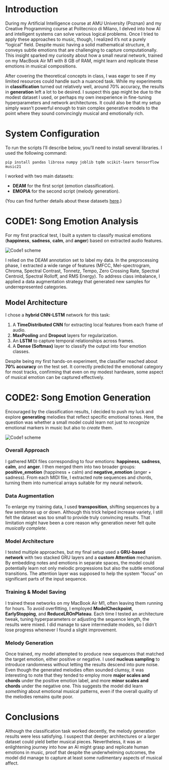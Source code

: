 # Introduction
During my Artificial Intelligence course at AMU University (Poznan) and my Creative Programming course at Politecnico di Milano, I delved into how AI and intelligent systems can solve various logical problems. Once I tried to apply these approaches to music, though, I realized it’s not a purely “logical” field. Despite music having a solid mathematical structure, it conveys subtle emotions that are challenging to capture computationally. This insight sparked my curiosity about how a small neural network, trained on my MacBook Air M1 with 8 GB of RAM, might learn and replicate these emotions in musical compositions. 

After covering the theoretical concepts in class, I was eager to see if my limited resources could handle such a nuanced task. While my experiments in **classification** turned out relatively well, around 70% accuracy, the results in **generation** left a lot to be desired. I suspect this gap might be due to the modest dataset I used, or perhaps my own inexperience in fine-tuning hyperparameters and network architectures. It could also be that my setup simply wasn’t powerful enough to train complex generative models to the point where they sound convincingly musical and emotionally rich.

# System Configuration
To run the scripts I’ll describe below, you’ll need to install several libraries. I used the following command:
```
pip install pandas librosa numpy joblib tqdm scikit-learn tensorflow music21
```
I worked with two main datasets:
* **DEAM** for the first script (emotion classification).
* **EMOPIA** for the second script (melody generation).

(You can find further details about these datasets [here](readme_files/dataset_info.md).)

# CODE1: Song Emotion Analysis
For my first practical test, I built a system to classify musical emotions (**happiness**, **sadness**, **calm**, and **anger**) based on extracted audio features.

![Code1 scheme](readme_files/code1_scheme.png)

I relied on the DEAM annotation set to label my data. In the preprocessing phase, I extracted a wide range of features (MFCC, Mel-spectrogram, Chroma, Spectral Contrast, Tonnetz, Tempo, Zero Crossing Rate, Spectral Centroid, Spectral Rolloff, and RMS Energy). To address class imbalance, I applied a data augmentation strategy that generated new samples for underrepresented categories.

## Model Architecture
I chose a **hybrid CNN-LSTM** network for this task:

1. A **TimeDistributed CNN** for extracting local features from each frame of audio.  
2. **MaxPooling** and **Dropout** layers for regularization.  
3. An **LSTM** to capture temporal relationships across frames.  
4. A **Dense (Softmax)** layer to classify the output into four emotion classes.

Despite being my first hands-on experiment, the classifier reached about **70% accuracy** on the test set. It correctly predicted the emotional category for most tracks, confirming that even on my modest hardware, some aspect of musical emotion can be captured effectively.

# CODE2: Song Emotion Generation
Encouraged by the classification results, I decided to push my luck and explore **generating** melodies that reflect specific emotional tones. Here, the question was whether a small model could learn not just to *recognize* emotional markers in music but also to *create* them.

![Code1 scheme](readme_files/code2_scheme.png)

### Overall Approach
I gathered MIDI files corresponding to four emotions: **happiness**, **sadness**, **calm**, and **anger**. I then merged them into two broader groups: **positive_emotion** (happiness + calm) and **negative_emotion** (anger + sadness). From each MIDI file, I extracted note sequences and chords, turning them into numerical arrays suitable for my neural network.

### Data Augmentation
To enlarge my training data, I used **transposition**, shifting sequences by a few semitones up or down. Although this trick helped increase variety, I still felt the dataset was too small to provide truly convincing results. That limitation might have been a core reason why generation never felt quite *musically complete*.

### Model Architecture
I tested multiple approaches, but my final setup used a **GRU-based network** with two stacked GRU layers and a **custom Attention** mechanism. By embedding notes and emotions in separate spaces, the model could potentially learn not only melodic progressions but also the subtle emotional transitions. The attention layer was supposed to help the system “focus” on significant parts of the input sequence.

### Training & Model Saving
I trained these networks on my MacBook Air M1, often leaving them running for hours. To avoid overfitting, I employed **ModelCheckpoint**, **EarlyStopping**, and **ReduceLROnPlateau**. Each time I tested an architecture tweak, tuning hyperparameters or adjusting the sequence length, the results were mixed. I did manage to save intermediate models, so I didn’t lose progress whenever I found a slight improvement.

### Melody Generation
Once trained, my model attempted to produce new sequences that matched the target emotion, either positive or negative. I used **nucleus sampling** to introduce randomness without letting the results descend into pure noise. Even though the generated melodies often sounded clumsy, it was interesting to note that they tended to employ more **major scales and chords** under the positive emotion label, and more **minor scales and chords** under the negative one. This suggests the model did learn *something* about emotional musical patterns, even if the overall quality of the melodies remains quite poor.

# Conclusions
Although the classification task worked decently, the melody generation results were less satisfying. I suspect that deeper architectures or a larger dataset could yield better musical pieces. Nevertheless, it was an enlightening journey into how an AI might grasp and replicate human emotions in music, proof that despite the underwhelming outcomes, the model did manage to capture at least some rudimentary aspects of musical affect. 